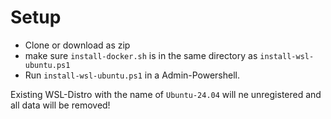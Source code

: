 # Setup
- Clone or download as zip
- make sure ``install-docker.sh`` is in the same directory as ``install-wsl-ubuntu.ps1``
- Run ``install-wsl-ubuntu.ps1`` in a Admin-Powershell.

Existing WSL-Distro with the name of ``Ubuntu-24.04`` will ne unregistered and all data will be removed!

